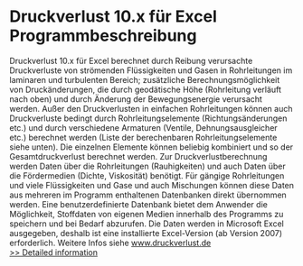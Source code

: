 # Druckverlust 10.x für Excel<br />Programmbeschreibung
Druckverlust 10.x für Excel berechnet durch Reibung verursachte Druckverluste von strömenden Flüssigkeiten und Gasen in Rohrleitungen im laminaren und turbulenten Bereich; zusätzliche Berechnungsmöglichkeit von Druckänderungen, die durch geodätische Höhe (Rohrleitung verläuft nach oben) und durch Änderung der Bewegungsenergie verursacht werden.
Außer den Druckverlusten in einfachen Rohrleitungen können auch Druckverluste bedingt durch Rohrleitungselemente (Richtungsänderungen etc.) und durch verschiedene Armaturen (Ventile, Dehnungsausgleicher etc.) berechnet werden (Liste der berechenbaren Rohrleitungselemente siehe unten). Die einzelnen Elemente können beliebig kombiniert und so der Gesamtdruckverlust berechnet werden.
Zur Druckverlustberechnung werden Daten über die Rohrleitungen (Rauhigkeiten) und auch Daten über die Fördermedien (Dichte, Viskosität) benötigt. Für gängige Rohrleitungen und viele Flüssigkeiten und Gase und auch Mischungen können diese Daten aus mehreren im Programm enthaltenen Datenbanken direkt übernommen werden. Eine benutzerdefinierte Datenbank bietet dem Anwender die Möglichkeit, Stoffdaten von eigenen Medien innerhalb des Programms zu speichern und bei Bedarf abzurufen.
Die Daten werden in Microsoft Excel ausgegeben, deshalb ist eine installierte Excel-Version (ab Version 2007) erforderlich.
  Weitere Infos siehe www.druckverlust.de<br />[>> Detailed information](https://secure.shareit.com/shareit/product.html?productid=300621615&affiliateid=200057808)